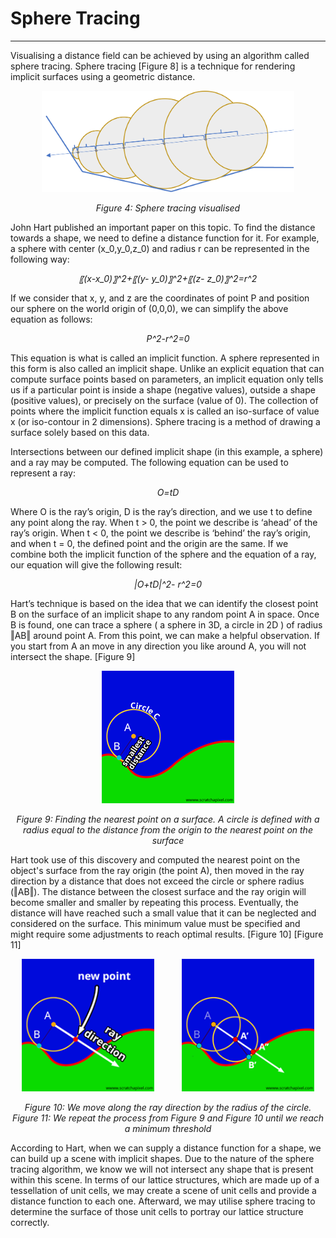 # Sphere Tracing
---

Visualising a distance field can be achieved by using an algorithm called sphere tracing. Sphere tracing [Figure 8] is a technique for rendering implicit surfaces using a geometric distance. 

<p align="center">
  <img width="404" height="162" src="./assets/sphere_tracing.png">
</p>
<p align="center">
    <i>
    Figure 4: Sphere tracing visualised
    </i>
</p>

John Hart published an important paper on this topic. To find the distance towards a shape, we need to define a distance function for it. For example, a sphere with center (x_0,y_0,z_0) and radius r can be represented in the following way:

<p align="center">
<i>〖(x-x_0)〗^2+〖(y- y_0)〗^2+〖(z- z_0)〗^2=r^2</i>
</p>

If we consider that x, y, and z are the coordinates of point P and position our sphere on the world origin of (0,0,0), we can simplify the above equation as follows:

<p align="center">
<i>P^2-r^2=0</i>
</p>

This equation is what is called an implicit function. A sphere represented in this form is also called an implicit shape. Unlike an explicit equation that can compute surface points based on parameters, an implicit equation only tells us if a particular point is inside a shape (negative values), outside a shape (positive values), or precisely on the surface (value of 0). The collection of points where the implicit function equals x is called an iso-surface of value x (or iso-contour in 2 dimensions). Sphere tracing is a method of drawing a surface solely based on this data.

Intersections between our defined implicit shape (in this example, a sphere) and a ray may be computed. The following equation can be used to represent a ray:

<p align="center">
<i>O=tD</i>
</p>

Where O is the ray’s origin, D is the ray’s direction, and we use t to define any point along the ray. When t > 0, the point we describe is ‘ahead’ of the ray’s origin. When t < 0, the point we describe is ‘behind’ the ray’s origin, and when t = 0, the defined point and the origin are the same. If we combine both the implicit function of the sphere and the equation of a ray, our equation will give the following result:

<p align="center">
<i>|O+tD|^2- r^2=0</i>
</p>

Hart’s technique is based on the idea that we can identify the closest point B on the surface of an implicit shape to any random point A in space. Once B is found, one can trace a sphere ( a sphere in 3D, a circle in 2D ) of radius ‖AB‖ around point A. From this point, we can make a helpful observation. If you start from A an move in any direction you like around A, you will not intersect the shape. [Figure 9]

<p align="center">
  <img width="212" height="212" src="./assets/nearest_point_to_surface.png">
</p>
<p align="center">
    <i>
    Figure 9: Finding the nearest point on a surface. A circle is defined with a radius equal to the distance from the origin to the nearest point on the surface
    </i>
</p>

Hart took use of this discovery and computed the nearest point on the object's surface from the ray origin (the point A), then moved in the ray direction by a distance that does not exceed the circle or sphere radius (‖AB‖). The distance between the closest surface and the ray origin will become smaller and smaller by repeating this process. Eventually, the distance will have reached such a small value that it can be neglected and considered on the surface. This minimum value must be specified and might require some adjustments to reach optimal results. [Figure 10] [Figure 11]

<p align="center">
  <img width="212" height="212" src="./assets/move_along_ray.png">
  &nbsp&nbsp&nbsp&nbsp &nbsp&nbsp&nbsp&nbsp
  <img width="212" height="212" src="./assets/repeat_process.png">
</p>
<p align="center">
    <i>
    Figure 10: We move along the ray direction by the radius of the circle.<br>
    Figure 11: We repeat the process from Figure 9 and Figure 10 until we reach a minimum threshold
    </i>
</p>

According to Hart, when we can supply a distance function for a shape, we can build up a scene with implicit shapes. Due to the nature of the sphere tracing algorithm, we know we will not intersect any shape that is present within this scene. In terms of our lattice structures, which are made up of a tessellation of unit cells, we may create a scene of unit cells and provide a distance function to each one. Afterward, we may utilise sphere tracing to determine the surface of those unit cells to portray our lattice structure correctly.